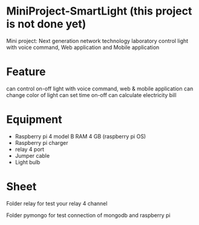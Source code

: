 # MiniProject-SmartLight (this project is not done yet)
Mini project: Next generation network technology laboratory
control light with voice command, Web application and Mobile application

# Feature
can control on-off light with voice command, web & mobile application
can change color of light
can set time on-off
can calculate electricity bill

# Equipment
  - Raspberry pi 4 model B RAM 4 GB (raspberry pi OS)
  - Raspberry pi charger
  - relay 4 port
  - Jumper cable
  - Light bulb

# Sheet
Folder relay for test your relay 4 channel

Folder pymongo for test connection of mongodb and raspberry pi

